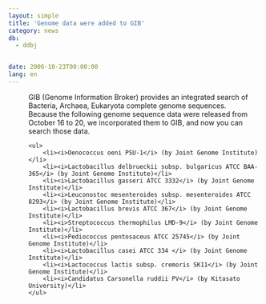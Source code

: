 ```yaml
---
layout: simple
title: 'Genome data were added to GIB'
category: news
db:
  - ddbj


date: 2006-10-23T00:00:00
lang: en
---
```


<html>
<dd>GIB (Genome Information Broker) provides an integrated search of Bacteria, Archaea, Eukaryota complete genome sequences.
<dd>Because the following genome sequence data were released from October 16 to 20, we incorporated them to GIB, and now you can search those data.
<dd>

    <ul>
        <li><i>Oenococcus oeni PSU-1</i> (by Joint Genome Institute)</li>
        <li><i>Lactobacillus delbrueckii subsp. bulgaricus ATCC BAA-365</i> (by Joint Genome Institute)</li>
        <li><i>Lactobacillus gasseri ATCC 3332</i> (by Joint Genome Institute)</li>
        <li><i>Leuconostoc mesenteroides subsp. mesenteroides ATCC 8293</i> (by Joint Genome Institute)</li>
        <li><i>Lactobacillus brevis ATCC 367</i> (by Joint Genome Institute)</li>
        <li><i>Streptococcus thermophilus LMD-9</i> (by Joint Genome Institute)</li>
        <li><i>Pediococcus pentosaceus ATCC 25745</i> (by Joint Genome Institute)</li>
        <li><i>Lactobacillus casei ATCC 334 </i> (by Joint Genome Institute)</li>
        <li><i>Lactococcus lactis subsp. cremoris SK11</i> (by Joint Genome Institute)</li>
        <li><i>Candidatus Carsonella ruddii PV</i> (by Kitasato University)</li>
    </ul>
</dd>
</dd>
</dd>
</html>
